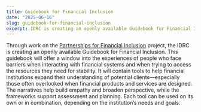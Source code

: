 ```yaml
---
title: Guidebook for Financial Inclusion
date: "2025-06-16"
slug: guidebook-for-financial-inclusion
excerpt: IDRC is creating an openly available Guidebook for Financial Inclusion
---
```


Through work on the [Partnerships for Financial Inclusion](https://idrc.ocadu.ca/projects/financial-inclusion/) project, the IDRC is creating an openly available Guidebook for Financial Inclusion. This guidebook will offer a window into the experiences of people who face barriers when interacting with financial systems and when trying to access the resources they need for stability. It will contain tools to help financial institutions expand their understanding of potential clients—especially those often overlooked when financial products and services are designed. The narratives help build empathy and broaden perspective, while the frameworks support assessment and planning. Each tool can be used on its own or in combination, depending on the institution’s needs and goals.